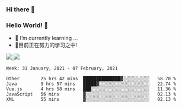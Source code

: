 ### Hi there 👋
### Hello World! 🙌

- 🌱 I’m currently learning ...
- 📖目前正在努力的学习之中!

<a href="https://github.com/anuraghazra/github-readme-stats">
  <img src="https://github-readme-stats.vercel.app/api?username=keyboardWithDream&show_icons=true&repo=github-readme-stats" />
</a>
<a href="https://github.com/anuraghazra/convoychat">
  <img src="https://github-readme-stats.vercel.app/api/top-langs/?username=keyboardWithDream&layout=compact&repo=convoychat" />
</a>



<!--START_SECTION:waka-->
```text
Week: 31 January, 2021 - 07 February, 2021

Other        25 hrs 42 mins  ██████████████▓░░░░░░░░░░   58.70 % 
Java         9 hrs 57 mins   █████▓░░░░░░░░░░░░░░░░░░░   22.74 % 
Vue.js       4 hrs 58 mins   ███░░░░░░░░░░░░░░░░░░░░░░   11.36 % 
JavaScript   56 mins         ▓░░░░░░░░░░░░░░░░░░░░░░░░   02.13 % 
XML          55 mins         ▓░░░░░░░░░░░░░░░░░░░░░░░░   02.13 % 
```
<!--END_SECTION:waka-->

